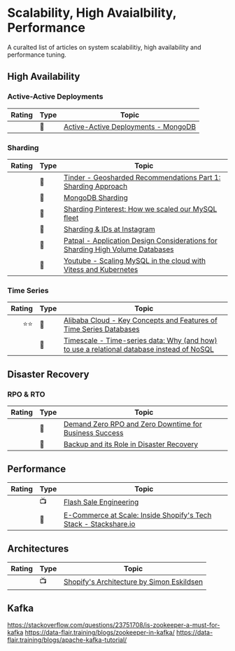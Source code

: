 # Scalability, High Avaialbility, Performance

A curalted list of articles on system scalabilitiy, high availability and performance tuning.

## High Availability

### Active-Active Deployments

|Rating|Type|Topic
------------: | ------------- | -------------
||:newspaper:|[Active-Active Deployments - MongoDB](https://www.mongodb.com/blog/post/active-active-application-architectures-with-mongodb)

### Sharding
|Rating|Type|Topic
------------: | ------------- | -------------
||:newspaper:|[Tinder - Geosharded Recommendations Part 1: Sharding Approach](https://medium.com/tinder-engineering/geosharded-recommendations-part-1-sharding-approach-d5d54e0ec77a)
||:newspaper:|[MongoDB Sharding](https://docs.mongodb.com/manual/sharding/)
||:newspaper:|[Sharding Pinterest: How we scaled our MySQL fleet](https://medium.com/pinterest-engineering/sharding-pinterest-how-we-scaled-our-mysql-fleet-3f341e96ca6f/)
||:newspaper:|[Sharding & IDs at Instagram](https://instagram-engineering.com/sharding-ids-at-instagram-1cf5a71e5a5c)
||:newspaper:|[Patpal - Application Design Considerations for Sharding High Volume Databases](https://medium.com/paypal-engineering/application-design-considerations-for-sharding-high-volume-databases-429b9455a6c3)
||:newspaper:|[Youtube - Scaling MySQL in the cloud with Vitess and Kubernetes](https://youtube-eng.googleblog.com/2015/04/scaling-mysql-in-cloud-with-vitess-and.html)

### Time Series
|Rating|Type|Topic
------------: | ------------- | -------------
|:star::star:|:newspaper:|[Alibaba Cloud - Key Concepts and Features of Time Series Databases](https://www.alibabacloud.com/blog/key-concepts-and-features-of-time-series-databases_594734)
||:newspaper:|[Timescale - Time-series data: Why (and how) to use a relational database instead of NoSQL](https://www.alibabacloud.com/blog/key-concepts-and-features-of-time-series-databases_594734)

## Disaster Recovery

### RPO & RTO

|Rating|Type|Topic
------------: | ------------- | -------------
||:newspaper:|[Demand Zero RPO and Zero Downtime for Business Success](https://www.cockroachlabs.com/blog/demand-zero-rpo/)
||:newspaper:|[Backup and its Role in Disaster Recovery](https://www.mongodb.com/backup-and-its-role-disaster-recovery)

## Performance

|Rating|Type|Topic
------------: | ------------- | -------------
||:tv:|[Flash Sale Engineering](https://www.usenix.org/conference/srecon16europe/program/presentation/stolarsky)
||:newspaper:|[E-Commerce at Scale: Inside Shopify's Tech Stack - Stackshare.io](https://engineering.shopify.com/blogs/engineering/e-commerce-at-scale-inside-shopifys-tech-stack)

## Architectures

|Rating|Type|Topic
------------: | ------------- | -------------
||:tv:|[Shopify's Architecture by Simon Eskildsen](https://vieira.pt/posts/goto17-shopify/)


## Kafka
https://stackoverflow.com/questions/23751708/is-zookeeper-a-must-for-kafka
https://data-flair.training/blogs/zookeeper-in-kafka/
https://data-flair.training/blogs/apache-kafka-tutorial/
